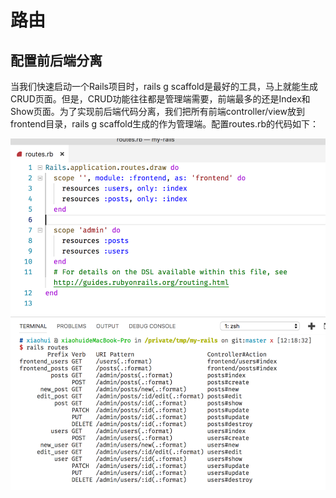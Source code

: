 # 路由

## 配置前后端分离

当我们快速启动一个Rails项目时，rails g scaffold是最好的工具，马上就能生成CRUD页面。但是，CRUD功能往往都是管理端需要，前端最多的还是Index和Show页面。为了实现前后端代码分离，我们把所有前端controller/view放到frontend目录，rails g scaffold生成的作为管理端。配置routes.rb的代码如下：

![](../../.gitbook/assets/image%20%2829%29.png)

